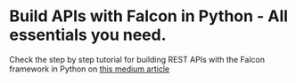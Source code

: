 # Build APIs with Falcon in Python - All essentials you need.
    
Check the step by step tutorial for building REST APIs with the Falcon
framework in Python on [this medium article](https://medium.com/p/9e2c2a5e1759)
